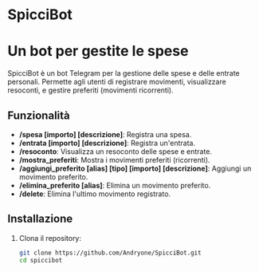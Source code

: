# SpicciBot

Un bot per gestite le spese
=======

SpicciBot è un bot Telegram per la gestione delle spese e delle entrate personali. Permette agli utenti di registrare movimenti, visualizzare resoconti, e gestire preferiti (movimenti ricorrenti).

## Funzionalità

- **/spesa [importo] [descrizione]**: Registra una spesa.
- **/entrata [importo] [descrizione]**: Registra un'entrata.
- **/resoconto**: Visualizza un resoconto delle spese e entrate.
- **/mostra_preferiti**: Mostra i movimenti preferiti (ricorrenti).
- **/aggiungi_preferito [alias] [tipo] [importo] [descrizione]**: Aggiungi un movimento preferito.
- **/elimina_preferito [alias]**: Elimina un movimento preferito.
- **/delete**: Elimina l'ultimo movimento registrato.

## Installazione

1. Clona il repository:

   ```bash
   git clone https://github.com/Andryone/SpicciBot.git
   cd spiccibot
